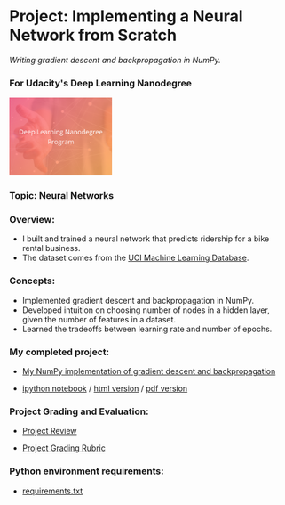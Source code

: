 # Project: Implementing a Neural Network from Scratch
*Writing gradient descent and backpropagation in NumPy.*
### For Udacity's Deep Learning Nanodegree
<img src="https://github.com/jamesdellinger/deep_learning_nanodegree_your_first_neural_network_project/blob/master/dlndlogo.png" height="140">

### Topic: Neural Networks

### Overview:
* I built and trained a neural network that predicts ridership for a bike rental business.
* The dataset comes from the [UCI Machine Learning Database](https://archive.ics.uci.edu/ml/datasets/Bike+Sharing+Dataset).

### Concepts:
* Implemented gradient descent and backpropagation in NumPy.
* Developed intuition on choosing number of nodes in a hidden layer, given the number of features in a dataset.
* Learned the tradeoffs between learning rate and number of epochs.

### My completed project:

* [My NumPy implementation of gradient descent and backpropagation](https://github.com/jamesdellinger/deep_learning_nanodegree_your_first_neural_network_project/blob/master/my_answers.py)

* [ipython notebook](https://github.com/jamesdellinger/deep_learning_nanodegree_your_first_neural_network_project/blob/master/Your_first_neural_network.ipynb) / [html version](http://htmlpreview.github.com/?https://github.com/jamesdellinger/deep_learning_nanodegree_your_first_neural_network_project/blob/master/Your_first_neural_network.html) / [pdf version](https://github.com/jamesdellinger/deep_learning_nanodegree_your_first_neural_network_project/blob/master/Your_first_neural_network.pdf)

### Project Grading and Evaluation:

* [Project Review](https://github.com/jamesdellinger/deep_learning_nanodegree_your_first_neural_network_project/blob/master/your_first_neural_network_project_review.pdf)

* [Project Grading Rubric](https://github.com/jamesdellinger/deep_learning_nanodegree_your_first_neural_network_project/blob/master/your_first_neural_network_project_grading_rubric.pdf)

### Python environment requirements:

* [requirements.txt](https://github.com/jamesdellinger/machine_learning_nanodegree_capstone_project/blob/master/requirements.txt)
